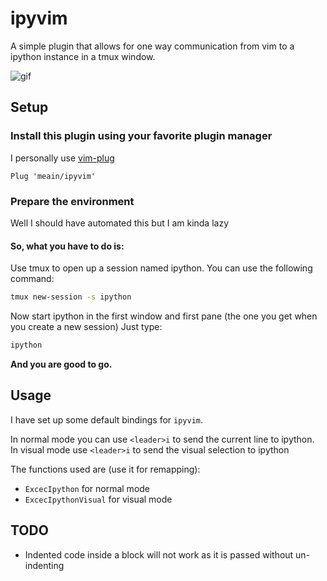 # ipyvim
A simple plugin that allows for one way communication from vim to a ipython instance in a tmux window.

![gif](https://media.giphy.com/media/plAlgBfz4FlMQ/giphy.gif)

## Setup

### Install this plugin using your favorite plugin manager

I personally use [vim-plug](https://github.com/junegunn/vim-plug)
```
Plug 'meain/ipyvim'
```

### Prepare the environment

Well I should have automated this but I am kinda lazy

#### So, what you have to do is:

Use tmux to open up a session named ipython. You can use the following command:
```sh
tmux new-session -s ipython
```

Now start ipython in the first window and first pane (the one you get when you create a new session)
Just type:
```sh
ipython
```

**And you are good to go.**

## Usage

I have set up some default bindings for `ipyvim`.

In normal mode you can use `<leader>i` to send the current line to ipython.  
In visual mode use `<leader>i` to send the visual selection to ipython

The functions used are (use it for remapping):
* `ExcecIpython` for normal mode
* `ExcecIpythonVisual` for visual mode


## TODO

* Indented code inside a block will not work as it is passed without un-indenting
